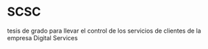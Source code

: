 # SCSC
tesis de grado para llevar el control de los servicios de clientes de la empresa Digital Services
